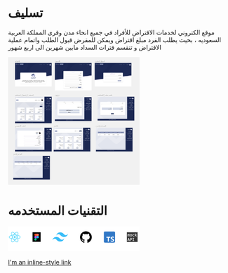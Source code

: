 # تسليف

موقع الكتروني لخدمات الاقتراض للأفراد في جميع انحاء مدن وقرى المملكة العربية السعوديه ، بحيث يطلب الفرد مبلغ اقتراض ويمكن للمقرض قبول الطلب واتمام عملية الاقتراض و تنقسم فترات السداد مابين شهرين الى اربع شهور

<img
  src="/myapp/src/assets/my-file.png"
  alt="Alt text"
  title="Optional title"
  style="display: inline-block; margin: 0 auto; max-width: 300px">

# التقنيات المستخدمه

<img
  src="/myapp/src/assets/tech.png"
  alt="Alt text"
  title="Optional title"
  style="display: inline-block; margin: 0 auto; max-width: 300px">

[I'm an inline-style link](https://startling-sprite-45f48c.netlify.app/)
